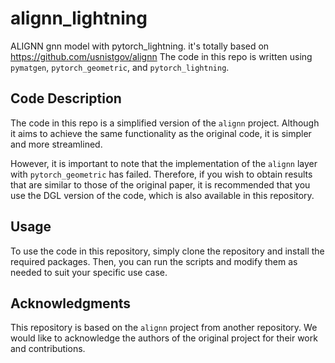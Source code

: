 # alignn_lightning
ALIGNN gnn model with pytorch_lightning. it's totally based on https://github.com/usnistgov/alignn
The code in this repo is written using `pymatgen`, `pytorch_geometric`, and `pytorch_lightning`.

## Code Description

The code in this repo is a simplified version of the `alignn` project. Although it aims to achieve the same functionality as the original code, it is simpler and more streamlined. 

However, it is important to note that the implementation of the `alignn` layer with `pytorch_geometric` has failed. Therefore, if you wish to obtain results that are similar to those of the original paper, it is recommended that you use the DGL version of the code, which is also available in this repository.

## Usage

To use the code in this repository, simply clone the repository and install the required packages. Then, you can run the scripts and modify them as needed to suit your specific use case.

## Acknowledgments

This repository is based on the `alignn` project from another repository. We would like to acknowledge the authors of the original project for their work and contributions.

